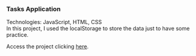 ### Tasks Application

Technologies: JavaScript, HTML, CSS\
In this project, I used the localStorage to store the data just to have some practice.

Access the project clicking [here](https://edwardribas.github.io/to-do/).
